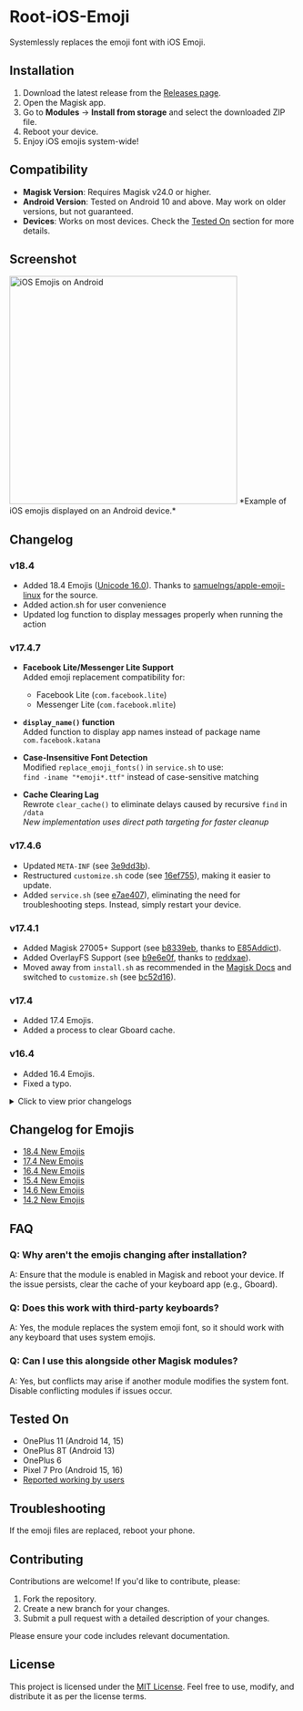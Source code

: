 # Root-iOS-Emoji
Systemlessly replaces the emoji font with iOS Emoji.

## Installation
1. Download the latest release from the [Releases page](https://github.com/IslamAlorabI/Root-iOS-Emoji/releases).
2. Open the Magisk app.
3. Go to **Modules** → **Install from storage** and select the downloaded ZIP file.
4. Reboot your device.
5. Enjoy iOS emojis system-wide!

## Compatibility
- **Magisk Version**: Requires Magisk v24.0 or higher.
- **Android Version**: Tested on Android 10 and above. May work on older versions, but not guaranteed.
- **Devices**: Works on most devices. Check the [Tested On](#tested-on) section for more details.

## Screenshot
<img src="https://github.com/Keinta15/Magisk-iOS-Emoji/blob/main/iOS_Emoji_Screenshot.jpg" alt="iOS Emojis on Android" width="400" />  
*Example of iOS emojis displayed on an Android device.*

## Changelog
### v18.4
- Added 18.4 Emojis ([Unicode 16.0](https://emojipedia.org/unicode-16.0)). Thanks to [samuelngs/apple-emoji-linux](https://github.com/samuelngs/apple-emoji-linux) for the source.
- Added action.sh for user convenience
- Updated log function to display messages properly when running the action

### v17.4.7
- **Facebook Lite/Messenger Lite Support**  
  Added emoji replacement compatibility for:
  - Facebook Lite (`com.facebook.lite`)
  - Messenger Lite (`com.facebook.mlite`)
- **`display_name()` function**  
 Added function to display app names instead of package name `com.facebook.katana`

- **Case-Insensitive Font Detection**  
  Modified `replace_emoji_fonts()` in `service.sh` to use:  
  `find -iname "*emoji*.ttf"` instead of case-sensitive matching
- **Cache Clearing Lag**  
  Rewrote `clear_cache()` to eliminate delays caused by recursive `find` in `/data`  
  *New implementation uses direct path targeting for faster cleanup*

### v17.4.6
- Updated `META-INF` (see [3e9dd3b](https://github.com/Keinta15/Magisk-iOS-Emoji/commit/3e9dd3ba0d13f43f70bf299d4c727ffe3152c6b6)).  
- Restructured `customize.sh` code (see [16ef755](https://github.com/Keinta15/Magisk-iOS-Emoji/commit/16ef7553211f7de5e5f1791f6609c92de4c6c7de)), making it easier to update.  
- Added `service.sh` (see [e7ae407](https://github.com/Keinta15/Magisk-iOS-Emoji/commit/e7ae4077bf17e2b9e2c28b6aac75db1f7be11003)), eliminating the need for troubleshooting steps. Instead, simply restart your device.  

### v17.4.1
- Added Magisk 27005+ Support (see [b8339eb](https://github.com/Keinta15/Magisk-iOS-Emoji/commit/b8339eb2a38d0876d2c8d640329e517816ced6ce), thanks to [E85Addict](https://github.com/E85Addict)).
- Added OverlayFS Support (see [b9e6e0f](https://github.com/Keinta15/Magisk-iOS-Emoji/commit/b9e6e0f374759c70dccd78c8791e4bb9d37b75a9), thanks to [reddxae](https://github.com/reddxae)).
- Moved away from `install.sh` as recommended in the [Magisk Docs](https://github.com/topjohnwu/Magisk/blob/master/docs/guides.md) and switched to `customize.sh` (see [bc52d16](https://github.com/Keinta15/Magisk-iOS-Emoji/commit/bc52d16186e6d53398f7b7c552c4251fd5e15a4b)).

### v17.4
- Added 17.4 Emojis.
- Added a process to clear Gboard cache.

### v16.4
- Added 16.4 Emojis.
- Fixed a typo.

<details>
<summary>Click to view prior changelogs</summary>

### v15.4.6
- Added Android 12 Support.
- Fixed a typo in the extraction process.
- Added Android 13 Support.

### v15.4.5
- Removed the method to replace Google Keyboard emojis as it was conflicting with other apps' settings.

### v15.4.4
- Forgot to add the XML file to the module.
- Fixed a typo.

### v15.4.3
- Merged the normal module and the Samsung module into one.
- Fixed an incorrect directory path in the install file.
- Added compatibility for other devices like LG and HTC.

### v15.4.2
- Added a method to potentially completely replace Google Keyboard Emojis.
- Tested `updater.json` directly from the Magisk Manager.

### v15.4.1
- Added `updater.json` for the ability to update directly from the Magisk Manager.
- Cleaned up the code slightly.

### v15.4
- Added 15.4 Emojis.

### v14.6
- Added 14.6 Emojis.
- Added a method to replace Facebook and Facebook Messenger app emojis.

### v14.2
- Added 14.2 Emojis.
- Fixed a naming error on Samsung devices.
</details>

## Changelog for Emojis
- [18.4 New Emojis](https://blog.emojipedia.org/apple-ios-18-4-emoji-changelog/)
- [17.4 New Emojis](https://blog.emojipedia.org/ios-17-4-emoji-changelog/)
- [16.4 New Emojis](https://blog.emojipedia.org/ios-16-4-emoji-changelog/)
- [15.4 New Emojis](https://blog.emojipedia.org/ios-15-4-emoji-changelog/)
- [14.6 New Emojis](https://blog.emojipedia.org/ios-14-6-emoji-changelog/)
- [14.2 New Emojis](https://blog.emojipedia.org/ios-14-2-emoji-changelog/)

## FAQ
### Q: Why aren't the emojis changing after installation?
A: Ensure that the module is enabled in Magisk and reboot your device. If the issue persists, clear the cache of your keyboard app (e.g., Gboard).

### Q: Does this work with third-party keyboards?
A: Yes, the module replaces the system emoji font, so it should work with any keyboard that uses system emojis.

### Q: Can I use this alongside other Magisk modules?
A: Yes, but conflicts may arise if another module modifies the system font. Disable conflicting modules if issues occur.

## Tested On
- OnePlus 11 (Android 14, 15)
- OnePlus 8T (Android 13)
- OnePlus 6
- Pixel 7 Pro (Android 15, 16)
- [Reported working by users](https://github.com/Keinta15/Magisk-iOS-Emoji/issues?q=is%3Aissue+is%3Aclosed+label%3A%22reported+working%22)

## Troubleshooting
If the emoji files are replaced, reboot your phone.

## Contributing
Contributions are welcome! If you'd like to contribute, please:
1. Fork the repository.
2. Create a new branch for your changes.
3. Submit a pull request with a detailed description of your changes.

Please ensure your code includes relevant documentation.

## License
This project is licensed under the [MIT License](https://github.com/IslamAlorabI/Root-iOS-Emoji/blob/main/LICENSE). Feel free to use, modify, and distribute it as per the license terms.
